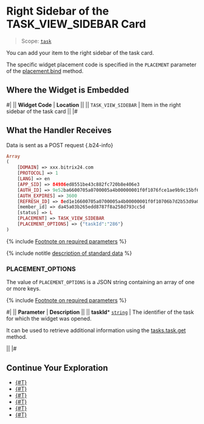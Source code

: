 # Right Sidebar of the TASK_VIEW_SIDEBAR Card

> Scope: [`task`](../../scopes/permissions.md)

You can add your item to the right sidebar of the task card.

The specific widget placement code is specified in the `PLACEMENT` parameter of the [placement.bind](../placement-bind.md) method.

## Where the Widget is Embedded

#|
|| **Widget Code** | **Location** ||
|| `TASK_VIEW_SIDEBAR` | Item in the right sidebar of the task card ||
|#

## What the Handler Receives

Data is sent as a POST request {.b24-info}

```php
Array
(
    [DOMAIN] => xxx.bitrix24.com
    [PROTOCOL] => 1
    [LANG] => en
    [APP_SID] => 84986ed8551be43c882fc720b8e406e3
    [AUTH_ID] => 9e52ba6600705a0700005a4b00000001f0f1076fce1ae9b9c15bf669f414769c1eb700
    [AUTH_EXPIRES] => 3600
    [REFRESH_ID] => 8ed1e16600705a0700005a4b00000001f0f10706b7d2b53d9a0e08c50eb4b620b50d9a
    [member_id] => da45a03b265edd8787f8a258d793cc5d
    [status] => L
    [PLACEMENT] => TASK_VIEW_SIDEBAR
    [PLACEMENT_OPTIONS] => {"taskId":"286"}
)
```

{% include [Footnote on required parameters](../../../_includes/required.md) %}

{% include notitle [description of standard data](../_includes/widget_data.md) %}

### PLACEMENT_OPTIONS

The value of `PLACEMENT_OPTIONS` is a JSON string containing an array of one or more keys.

{% include [Footnote on required parameters](../../../_includes/required.md) %}

#|
|| **Parameter** | **Description** ||
|| **taskId***
[`string`](../../data-types.md) | The identifier of the task for which the widget was opened.

It can be used to retrieve additional information using the [tasks.task.get](../../tasks/tasks-task-get.md) method.

||
|#

## Continue Your Exploration

- [{#T}](../placement-bind.md)
- [{#T}](../ui-interaction/index.md)
- [{#T}](../ui-interaction/crm-card.md)
- [{#T}](../../../settings/interactivity/index.md)
- [{#T}](../open-application.md)
- [{#T}](../open-path.md)
